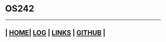 # OS242
---
| [HOME](https://edpootis.github.io/os242/)| [LOG](TXT/mylog.txt) | [LINKS](LINKS/) | [GITHUB](https://github.com/EdPootis/os242) |
---
